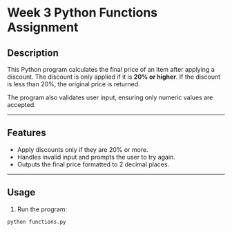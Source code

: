# Week 3 Python Functions Assignment

## Description
This Python program calculates the final price of an item after applying a discount. The discount is only applied if it is **20% or higher**. If the discount is less than 20%, the original price is returned.

The program also validates user input, ensuring only numeric values are accepted.

---

## Features
- Apply discounts only if they are 20% or more.
- Handles invalid input and prompts the user to try again.
- Outputs the final price formatted to 2 decimal places.

---

## Usage
1. Run the program:
```bash
python functions.py
